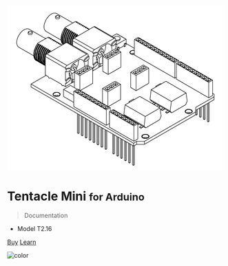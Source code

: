 ![logo](_media/tentacle_t2_drawing.png)

# Tentacle Mini <small>for Arduino</small>

> Documentation

* Model T2.16

[Buy](https://www.whiteboxes.ch/shop/tentacle-mini/)
[Learn](#legacy)


<!-- background color -->

![color](#f0f0f0)
